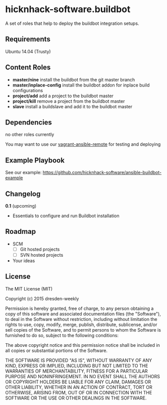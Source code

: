 hicknhack-software.buildbot
===========================

A set of roles that help to deploy the buildbot integration setups.

Requirements
------------

Ubuntu 14.04 (Trusty)

Content Roles
-------------

* **master/nine** install the buildbot from the git master branch
* **master/inplace-config** install the buildbot addon for inplace build configurations
* **project/add** add a project to the buildbot master
* **project/kill** remove a project from the buildbot master
* **slave** install a buildslave and add it to the buildbot master

Dependencies
------------

no other roles currently

You may want to use our [vagrant-ansible-remote](https://github.com/dresden-weekly/vagrant-ansible-remote) for testing and deploying

Example Playbook
----------------

See our example: https://github.com/hicknhack-software/ansible-buildbot-example

Changelog
---------

**0.1** (upcoming)

* Essentials to configure and run Buildbot installation

Roadmap
-------

* SCM
  * ☐ Git hosted projects
  * ☐ SVN hosted projects 
* Your ideas

License
-------

The MIT License (MIT)

Copyright (c) 2015 dresden-weekly

Permission is hereby granted, free of charge, to any person obtaining a copy
of this software and associated documentation files (the "Software"), to deal
in the Software without restriction, including without limitation the rights
to use, copy, modify, merge, publish, distribute, sublicense, and/or sell
copies of the Software, and to permit persons to whom the Software is
furnished to do so, subject to the following conditions:

The above copyright notice and this permission notice shall be included in all
copies or substantial portions of the Software.

THE SOFTWARE IS PROVIDED "AS IS", WITHOUT WARRANTY OF ANY KIND, EXPRESS OR
IMPLIED, INCLUDING BUT NOT LIMITED TO THE WARRANTIES OF MERCHANTABILITY,
FITNESS FOR A PARTICULAR PURPOSE AND NONINFRINGEMENT. IN NO EVENT SHALL THE
AUTHORS OR COPYRIGHT HOLDERS BE LIABLE FOR ANY CLAIM, DAMAGES OR OTHER
LIABILITY, WHETHER IN AN ACTION OF CONTRACT, TORT OR OTHERWISE, ARISING FROM,
OUT OF OR IN CONNECTION WITH THE SOFTWARE OR THE USE OR OTHER DEALINGS IN THE
SOFTWARE.
